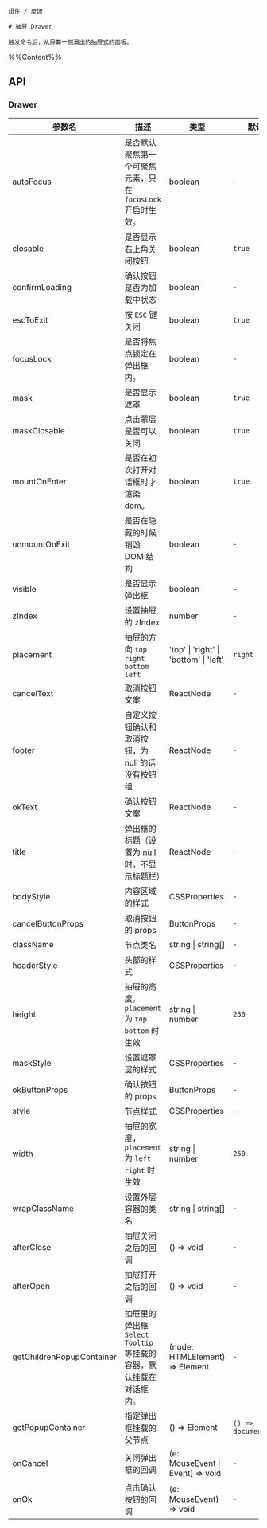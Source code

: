 `````
组件 / 反馈

# 抽屉 Drawer

触发命令后，从屏幕一侧滑出的抽屉式的面板。
`````

%%Content%%

## API
### Drawer

|参数名|描述|类型|默认值|版本|
|---|---|---|---|---|
|autoFocus|是否默认聚焦第一个可聚焦元素，只在 `focusLock` 开启时生效。|boolean |`-`|2.13.0|
|closable|是否显示右上角关闭按钮|boolean |`true`|-|
|confirmLoading|确认按钮是否为加载中状态|boolean |`-`|-|
|escToExit|按 `ESC` 键关闭|boolean |`true`|2.10.0|
|focusLock|是否将焦点锁定在弹出框内。|boolean |`-`|2.13.0|
|mask|是否显示遮罩|boolean |`true`|-|
|maskClosable|点击蒙层是否可以关闭|boolean |`true`|-|
|mountOnEnter|是否在初次打开对话框时才渲染 dom。|boolean |`true`|-|
|unmountOnExit|是否在隐藏的时候销毁 DOM 结构|boolean |`-`|-|
|visible|是否显示弹出框|boolean |`-`|-|
|zIndex|设置抽屉的 zIndex|number |`-`|2.42.0|
|placement|抽屉的方向 `top` `right` `bottom` `left`|'top' \| 'right' \| 'bottom' \| 'left' |`right`|-|
|cancelText|取消按钮文案|ReactNode |`-`|-|
|footer|自定义按钮确认和取消按钮，为 null 的话没有按钮组|ReactNode |`-`|-|
|okText|确认按钮文案|ReactNode |`-`|-|
|title|弹出框的标题（设置为 null 时，不显示标题栏）|ReactNode |`-`|-|
|bodyStyle|内容区域的样式|CSSProperties |`-`|2.9.0|
|cancelButtonProps|取消按钮的 props|ButtonProps |`-`|2.26.0|
|className|节点类名|string \| string[] |`-`|-|
|headerStyle|头部的样式|CSSProperties |`-`|2.9.0|
|height|抽屉的高度，`placement`为 `top` `bottom` 时生效|string \| number |`250`|-|
|maskStyle|设置遮罩层的样式|CSSProperties |`-`|-|
|okButtonProps|确认按钮的 props|ButtonProps |`-`|2.26.0|
|style|节点样式|CSSProperties |`-`|-|
|width|抽屉的宽度，`placement`为 `left` `right` 时生效|string \| number |`250`|-|
|wrapClassName|设置外层容器的类名|string \| string[] |`-`|-|
|afterClose|抽屉关闭之后的回调|() => void |`-`|-|
|afterOpen|抽屉打开之后的回调|() => void |`-`|-|
|getChildrenPopupContainer|抽屉里的弹出框 `Select` `Tooltip` 等挂载的容器，默认挂载在对话框内。|(node: HTMLElement) => Element |`-`|-|
|getPopupContainer|指定弹出框挂载的父节点|() => Element |`() => document.body`|-|
|onCancel|关闭弹出框的回调|(e: MouseEvent \| Event) => void |`-`|-|
|onOk|点击确认按钮的回调|(e: MouseEvent) => void |`-`|-|
